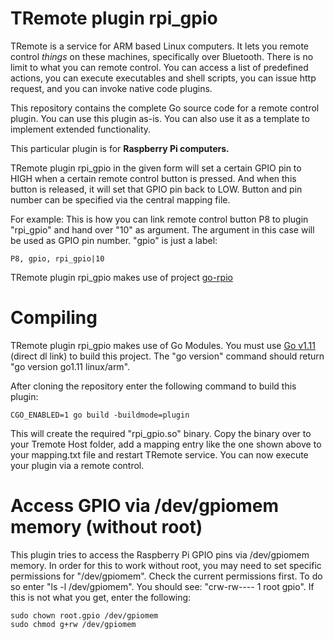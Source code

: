 # TRemote plugin rpi_gpio

TRemote is a service for ARM based Linux computers. It lets you remote control *things* on these machines, specifically over Bluetooth. There is no limit to what you can remote control. You can access a list of predefined actions, you can execute executables and shell scripts, you can issue http request, and you can invoke native code plugins.

This repository contains the complete Go source code for a remote control plugin. You can use this plugin as-is. You can also use it as a template to implement extended functionality.

This particular plugin is for **Raspberry Pi computers.**

TRemote plugin rpi_gpio in the given form will set a certain GPIO pin to HIGH when a certain remote control button is pressed. And when this button is released, it will set that GPIO pin back to LOW. Button and pin number can be specified via the central mapping file. 

For example: This is how you can link remote control button P8 to plugin "rpi_gpio" and hand over "10" as argument. The argument in this case will be used as GPIO pin number. "gpio" is just a label:


```
P8, gpio, rpi_gpio|10
```

TRemote plugin rpi_gpio makes use of project [go-rpio](https://github.com/stianeikeland/go-rpio)


# Compiling

TRemote plugin rpi_gpio makes use of Go Modules. You must use [Go v1.11](https://dl.google.com/go/go1.11.linux-armv6l.tar.gz) (direct dl link) to build this project. The "go version" command should return "go version go1.11 linux/arm".

After cloning the repository enter the following command to build this plugin:

```
CGO_ENABLED=1 go build -buildmode=plugin
```
This will create the required "rpi_gpio.so" binary. Copy the binary over to your Tremote Host folder, add a mapping entry like the one shown above to your mapping.txt file and restart TRemote service. You can now execute your plugin via a remote control.

# Access GPIO via /dev/gpiomem memory (without root)

This plugin tries to access the Raspberry Pi GPIO pins via /dev/gpiomem memory. In order for this to work without root, you may need to set specific permissions for "/dev/gpiomem". Check the current permissions first. To do so enter "ls -l /dev/gpiomem". You should see: "crw-rw---- 1 root gpio". If this is not what you get, enter the following:

```
sudo chown root.gpio /dev/gpiomem
sudo chmod g+rw /dev/gpiomem
```

